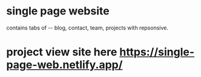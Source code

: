 # single page website

contains tabs of --  blog, contact, team, projects
with repsonsive.


# project view site here https://single-page-web.netlify.app/
